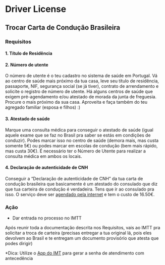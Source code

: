 # Driver License

## Trocar Carta de Condução Brasileira

### Requisitos

#### 1. Título de Residência

#### 2. Número de utente

O número de utente é o teu cadastro no sistema de saúde em Portugal. Vá ao centro de saúde mais próximo da tua casa, leve seu título de residência, passaporte, NIF, segurança social (se já tiver), contrato de arrendamento e solicite o registro de número de utente. Há alguns centros de saúde que exigem pré-agendamento e/ou atestado de morada da junta de freguesia. Procure o mais próximo da sua casa.
Aproveita e faça também do teu agregado familiar (esposa e filhos) :)

#### 3. Atestado de saúde

Marque uma consulta médica para conseguir o atestado de saúde (igual aquele exame que se faz no Brasil pra saber se estás em condições de conduzir). Podes marcar isso no centro de saúde (demora mais, mas custa somente 5€) ou podes marcar em escolas de condução (bem mais rápido, mas custa 30€).
É necessário ter o Número de Utente para realizar a consulta médica em ambos os locais.

#### 4. Declaração de autenticidade de CNH

Conseguir a “Declaração de autenticidade de CNH” da tua carta de condução brasileira que basicamente é um atestado do consulado que diz que tua carteira de condução é verdadeira. Tens que ir ao consulado pra isso. O serviço deve ser [agendado pela internet](https://ec-lisboa.itamaraty.gov.br/) e tem o custo de 16.50€.

### Ação

- Dar entrada no processo no IMTT

Após reunir toda a documentação descrita nos Requisitos, vais ao IMTT pra solicitar a troca de carteira (precisas entregar a tua original lá, pois eles devolvem ao Brasil e te entregam um documento provisório que atesta que podes dirigir)

*Dica: Utilize o [App do IMT](https://play.google.com/store/apps/details?id=pt.segsocial.iies.sigaapp.prod&hl=pt_PT) para gerar a senha de atendimento com antecedência
